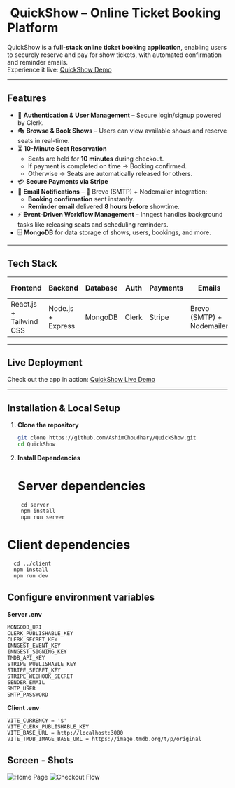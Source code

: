 # ​​ QuickShow – Online Ticket Booking Platform

QuickShow is a **full-stack online ticket booking application**, enabling users to securely reserve and pay for show tickets, with automated confirmation and reminder emails.  
Experience it live: [QuickShow Demo](https://quick-show-rho-six.vercel.app/)

---

##  Features

- 🔐 **Authentication & User Management** – Secure login/signup powered by Clerk.
- 🎭 **Browse & Book Shows** – Users can view available shows and reserve seats in real-time.
- ⏳ **10-Minute Seat Reservation**  
  - Seats are held for **10 minutes** during checkout.  
  - If payment is completed on time → Booking confirmed.  
  - Otherwise → Seats are automatically released for others.
- 💳 **Secure Payments via Stripe**
- 📧 **Email Notifications** – 📨 Brevo (SMTP) + Nodemailer integration:
  - **Booking confirmation** sent instantly.
  - **Reminder email** delivered **8 hours before** showtime.
- ⚡ **Event-Driven Workflow Management** – Inngest handles background tasks like releasing seats and scheduling reminders.
- 🗄️ **MongoDB** for data storage of shows, users, bookings, and more.

---

##  Tech Stack

| Frontend           | Backend                   | Database    | Auth     | Payments | Emails               | Workflow Automation |
|-------------------|---------------------------|-------------|----------|----------|----------------------|----------------------|
| React.js + Tailwind CSS | Node.js + Express         | MongoDB     | Clerk    | Stripe   | Brevo (SMTP) + Nodemailer | Inngest              |

---

##  Live Deployment

Check out the app in action: [QuickShow Live Demo](https://quick-show-rho-six.vercel.app/)

---

##  Installation & Local Setup

1. **Clone the repository**

   ```bash
   git clone https://github.com/AshimChoudhary/QuickShow.git
   cd QuickShow

2. **Install Dependencies**
   
   # Server dependencies
        cd server
        npm install
        npm run server

  # Client dependencies
      cd ../client
      npm install
      npm run dev

##  Configure environment variables

 **Server .env**
 
    MONGODB_URI 
    CLERK_PUBLISHABLE_KEY
    CLERK_SECRET_KEY
    INNGEST_EVENT_KEY
    INNGEST_SIGNING_KEY 
    TMDB_API_KEY
    STRIPE_PUBLISHABLE_KEY
    STRIPE_SECRET_KEY
    STRIPE_WEBHOOK_SECRET
    SENDER_EMAIL
    SMTP_USER
    SMTP_PASSWORD

 **Client .env**

    VITE_CURRENCY = '$'
    VITE_CLERK_PUBLISHABLE_KEY
    VITE_BASE_URL = http://localhost:3000
    VITE_TMDB_IMAGE_BASE_URL = https://image.tmdb.org/t/p/original

##  Screen - Shots

![Home Page](./screenshots/home.png)
![Checkout Flow](./screenshots/checkout.png)



